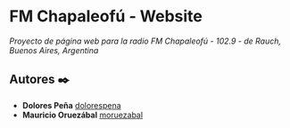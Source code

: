# FM Chapaleofú - Website

_Proyecto de página web para la radio FM Chapaleofú - 102.9 - de Rauch, Buenos Aires, Argentina_

## Autores ✒️


* **Dolores Peña** [dolorespena](https://github.com/dolorespena)
* **Mauricio Oruezábal** [moruezabal](https://github.com/moruezabal)
